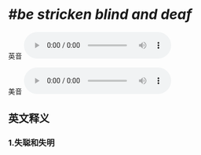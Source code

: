# ***\#be stricken blind and deaf*** 
英音
<audio src="./media/be stricken blind and deaf1_AAC.aac" controls="controls"></audio>

美音
<audio src="./media/be stricken blind and deaf2_AAC.aac" controls="controls"></audio>



  

英文释义
---
### 1.**失聪和失明**  


